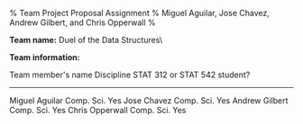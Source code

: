 % Team Project Proposal Assignment
% Miguel Aguilar, Jose Chavez, Andrew Gilbert, and Chris Opperwall
% 

**Team name:** Duel of the Data Structures\\

**Team information:**

Team member's name  Discipline  STAT 312 or STAT 542 student?
------------------  ----------  -----------------------------
Miguel Aguilar      Comp. Sci.  Yes
Jose Chavez         Comp. Sci.  Yes
Andrew Gilbert      Comp. Sci.  Yes
Chris Opperwall     Comp. Sci.  Yes


